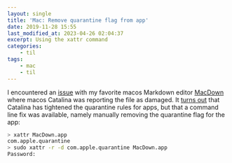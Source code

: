 ```yaml
---
layout: single
title: 'Mac: Remove quarantine flag from app'
date: 2019-11-28 15:55
last_modified_at: 2023-04-26 02:04:37
excerpt: Using the xattr command
categories:
    - til
tags:
    - mac
    - til
---
```


I encountered an [issue](https://github.com/MacDownApp/macdown/issues/1106)
with my favorite macos Markdown editor [MacDown](https://github.com/MacDownApp/macdown)
where macos Catalina was reporting the file as damaged.
It [turns out](https://github.com/MacDownApp/macdown/issues/1106#issuecomment-555432071)
that Catalina has tightened the quarantine rules for apps,
but that a command line fix was available,
namely manually removing the quarantine flag for the app:

```bash
> xattr MacDown.app
com.apple.quarantine
> sudo xattr -r -d com.apple.quarantine MacDown.app
Password:
```
